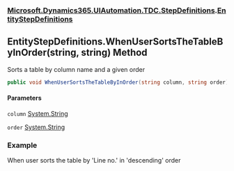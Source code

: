 ### [Microsoft.Dynamics365.UIAutomation.TDC.StepDefinitions](Microsoft.Dynamics365.UIAutomation.TDC.StepDefinitions.md 'Microsoft.Dynamics365.UIAutomation.TDC.StepDefinitions').[EntityStepDefinitions](EntityStepDefinitions.md 'Microsoft.Dynamics365.UIAutomation.TDC.StepDefinitions.EntityStepDefinitions')

## EntityStepDefinitions.WhenUserSortsTheTableByInOrder(string, string) Method

Sorts a table by column name and a given order

```csharp
public void WhenUserSortsTheTableByInOrder(string column, string order);
```
#### Parameters

<a name='Microsoft.Dynamics365.UIAutomation.TDC.StepDefinitions.EntityStepDefinitions.WhenUserSortsTheTableByInOrder(string,string).column'></a>

`column` [System.String](https://docs.microsoft.com/en-us/dotnet/api/System.String 'System.String')

<a name='Microsoft.Dynamics365.UIAutomation.TDC.StepDefinitions.EntityStepDefinitions.WhenUserSortsTheTableByInOrder(string,string).order'></a>

`order` [System.String](https://docs.microsoft.com/en-us/dotnet/api/System.String 'System.String')

### Example
When user sorts the table by 'Line no.' in 'descending' order